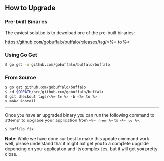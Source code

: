 ## How to Upgrade

### Pre-built Binaries

The easiest solution is to download one of the pre-built binaries:

https://github.com/gobuffalo/buffalo/releases/tag/<%= to %>

### Using Go Get

```bash
$ go get -u github.com/gobuffalo/buffalo/buffalo
```

### From Source

```bash
$ go get github.com/gobuffalo/buffalo
$ cd $GOPATH/src/github.com/gobuffalo/buffalo
$ git checkout tags/<%= to %> -b <%= to %>
$ make install
```

---

Once you have an upgraded binary you can run the following command to attempt to upgrade your application from `<%= from %>` to `<%= to %>`.

```bash
$ buffalo fix
```

**Note**: While we have done our best to make this update command work well, please understand that it might not get you to a complete upgrade depending on your application and its complexities, but it will get you pretty close.
